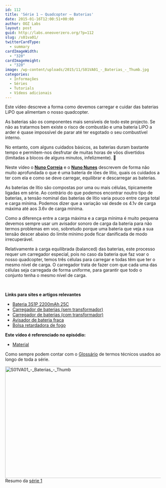 ```yaml
---
id: 112
title: 'Série 1 — Quadcopter — Baterias'
date: 2015-01-16T12:00:51+00:00
author: OOZ Labs
layout: post
guid: http://labs.oneoverzero.org/?p=112
slug: /s01va01/
twitterCardType:
  - summary
cardImageWidth:
  - "320"
cardImageHeight:
  - "320"
image: /wp-content/uploads/2015/11/S01VA01_-_Baterias_-_Thumb.jpg
categories:
  - Informações
  - Séries
  - Tutorials
  - Vídeos adicionais
---
```

Este vídeo descreve a forma como devemos carregar e cuidar das baterias LiPO que alimentam o nosso quadcopter.

<p style="text-align: center;">
</p>

As baterias são os componentes mais sensíveis de todo este projecto. Se não as tratarmos bem existe o risco de combustão e uma bateria LiPO a arder é quase impossível de parar até ter esgotado o seu combustível interno.

No entanto, com alguns cuidados básicos, as baterias duram bastante tempo e permitem-nos desfrutar de muitas horas de vôos divertidos (limitadas a blocos de alguns minutos, infelizmente). 🙂

Neste vídeo o [**Nuno Correia**](http://labs.oneoverzero.org/equipa/nuno-correia/ "Nuno Correia") e o [**Nuno Nunes**](http://labs.oneoverzero.org/equipa/nuno-nunes/ "Nuno Nunes") descrevem de forma não muito aprofundada o que é uma bateria de iões de lítio, quais os cuidados a ter com ela e como se deve carregar, equilibrar e descarregar as baterias.

As baterias de lítio são compostas por uma ou mais células, tipicamente ligadas em série. Ao contrário do que podemos encontrar noutro tipo de baterias, a tensão nominal das baterias de lítio varia pouco entre carga total e carga mínima. Podemos dizer que a variação vai desde os 4.1v de carga máxima até aos 3.6v de carga mínima.

Como a diferença entre a carga máxima e a carga mínima é muito pequena devemos sempre usar um avisador sonoro de carga da bateria para não termos problemas em voo, sobretudo porque uma bateria que veja a sua tensão descer abaixo do limite mínimo pode ficar danificada de modo irrecuperável.

Relativamente à carga equilibrada (balanced) das baterias, este processo requer um carregador especial, pois no caso da bateria que faz voar o nosso quadcopter, temos três células para carregar e todas têm que ter o mesmo nível de carga. O carregador trata de fazer com que cada uma das células seja carregada de forma uniforme, para garantir que todo o conjunto tenha o mesmo nível de carga.

&nbsp;

**Links para sites e artigos relevantes**

  * <a title="Bateria 3S1P 2200mAh 25C" href="http://www.hobbyking.com/hobbyking/store/uh_viewitem.asp?idproduct=35819&aff=1325431" target="_blank">Bateria 3S1P 2200mAh 25C</a>
  * <a title="Carregador de baterias (sem transformador)" href="http://www.hobbyking.com/hobbyking/store/uh_viewitem.asp?idproduct=31467&aff=1325431" target="_blank">Carregador de baterias (sem transformador)</a>
  * <a title="Carregador de baterias (com transformador)" href="http://www.hobbyking.com/hobbyking/store/uh_viewitem.asp?idproduct=50481&aff=1325431" target="_blank">Carregador de baterias (com transformador)</a>
  * <a title="Avisador de bateria fraca" href="http://www.hobbyking.com/hobbyking/store/uh_viewitem.asp?idproduct=41734&aff=1325431" target="_blank">Avisador de bateria fraca</a>
  * <a title="Bolsa retardadora de fogo" href="http://www.hobbyking.com/hobbyking/store/uh_viewitem.asp?idproduct=4364&aff=1325431" target="_blank">Bolsa retardadora de fogo</a>

**Este vídeo é referenciado no episódio:**

  * [Material](http://labs.oneoverzero.org/s01e01/ "Série 1 - Quadcopter - Material")

Como sempre podem contar com o [Glossário](http://labs.oneoverzero.org/s01-glossary/ "Glossário") de termos técnicos usados ao longo de toda a série.

[<img class="aligncenter size-large wp-image-248" src="http://labs.oneoverzero.org/wp-content/uploads/2015/11/S01VA01_-_Baterias_-_Thumb-1024x576.jpg" alt="S01VA01_-_Baterias_-_Thumb" width="640" height="360" srcset="http://labs.oneoverzero.org/wp-content/uploads/2015/11/S01VA01_-_Baterias_-_Thumb-1024x576.jpg 1024w, http://labs.oneoverzero.org/wp-content/uploads/2015/11/S01VA01_-_Baterias_-_Thumb-300x169.jpg 300w, http://labs.oneoverzero.org/wp-content/uploads/2015/11/S01VA01_-_Baterias_-_Thumb-267x150.jpg 267w, http://labs.oneoverzero.org/wp-content/uploads/2015/11/S01VA01_-_Baterias_-_Thumb.jpg 1280w" sizes="(max-width: 640px) 100vw, 640px" />](http://labs.oneoverzero.org/wp-content/uploads/2015/11/S01VA01_-_Baterias_-_Thumb.jpg)Resumo da [série 1](http://labs.oneoverzero.org/series/serie-1/ "Resumo da série 1")